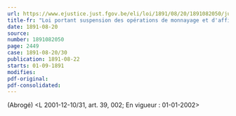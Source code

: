 ```yaml
---
url: https://www.ejustice.just.fgov.be/eli/loi/1891/08/20/1891082050/justel
title-fr: "Loi portant suspension des opérations de monnayage et d'affinage. Voir modification(s)"
date: 1891-08-20
source:
number: 1891082050
page: 2449
case: 1891-08-20/30
publication: 1891-08-22
starts: 01-09-1891
modifies:
pdf-original:
pdf-consolidated:
---
```


(Abrogé) <L 2001-12-10/31, art. 39, 002;  En vigueur :  01-01-2002>
